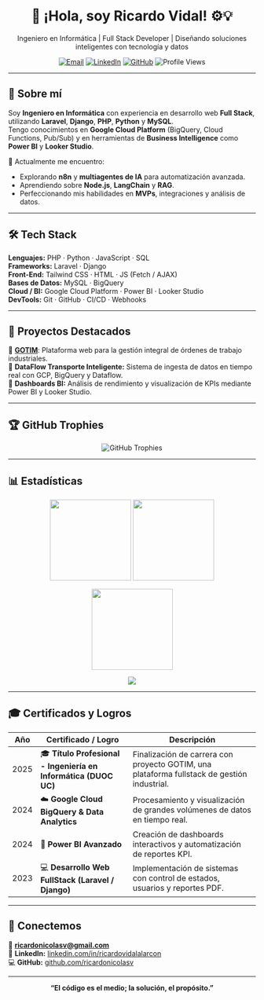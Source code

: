 <!-- 👋 PRESENTACIÓN -->
<h1 align="center">👋 ¡Hola, soy Ricardo Vidal! ⚙️💡</h1>
<p align="center">
  Ingeniero en Informática | Full Stack Developer | Diseñando soluciones inteligentes con tecnología y datos
</p>

<!-- 🔗 ENLACES RÁPIDOS -->
<p align="center">
  <a href="mailto:ricardonicolasv@gmail.com"><img alt="Email" src="https://img.shields.io/badge/Email-ricardonicolasv%40gmail.com-red?logo=gmail&logoColor=white"></a>
  <a href="https://www.linkedin.com/in/ricardovidalalarcon"><img alt="LinkedIn" src="https://img.shields.io/badge/LinkedIn-Ricardo%20Vidal-blue?logo=linkedin"></a>
  <a href="https://github.com/ricardonicolasv"><img alt="GitHub" src="https://img.shields.io/badge/GitHub-ricardonicolasv-black?logo=github"></a>
  <img alt="Profile Views" src="https://komarev.com/ghpvc/?username=ricardonicolasv&style=flat&color=blue">
</p>

---

## 🧠 Sobre mí

Soy **Ingeniero en Informática** con experiencia en desarrollo web **Full Stack**, utilizando **Laravel**, **Django**, **PHP**, **Python** y **MySQL**.  
Tengo conocimientos en **Google Cloud Platform** (BigQuery, Cloud Functions, Pub/Sub) y en herramientas de **Business Intelligence** como **Power BI** y **Looker Studio**.

🚀 Actualmente me encuentro:
- Explorando **n8n** y **multiagentes de IA** para automatización avanzada.
- Aprendiendo sobre **Node.js**, **LangChain** y **RAG**.
- Perfeccionando mis habilidades en **MVPs**, integraciones y análisis de datos.

---

## 🛠️ Tech Stack

**Lenguajes:** PHP · Python · JavaScript · SQL  
**Frameworks:** Laravel · Django  
**Front-End:** Tailwind CSS · HTML · JS (Fetch / AJAX)  
**Bases de Datos:** MySQL · BigQuery  
**Cloud / BI:** Google Cloud Platform · Power BI · Looker Studio  
**DevTools:** Git · GitHub · CI/CD · Webhooks

---

## 💼 Proyectos Destacados

🔹 [**GOTIM**](https://github.com/ricardonicolasv/GOTIM): Plataforma web para la gestión integral de órdenes de trabajo industriales.  
🔹 **DataFlow Transporte Inteligente:** Sistema de ingesta de datos en tiempo real con GCP, BigQuery y Dataflow.  
🔹 **Dashboards BI:** Análisis de rendimiento y visualización de KPIs mediante Power BI y Looker Studio.

---

## 🏆 GitHub Trophies

<p align="center">
  <img src="https://github-profile-trophy.vercel.app/?username=ricardonicolasv&theme=darkhub&no-frame=true&margin-w=15&row=1" alt="GitHub Trophies" />
</p>

---

## 📊 Estadísticas

<p align="center">
  <img height="165" src="https://github-readme-stats.vercel.app/api?username=ricardonicolasv&show_icons=true&count_private=true&theme=tokyonight" />
  <img height="165" src="https://github-readme-stats.vercel.app/api/top-langs/?username=ricardonicolasv&layout=compact&theme=tokyonight" />
</p>

<p align="center">
  <img height="165" src="https://streak-stats.demolab.com?user=ricardonicolasv&theme=tokyonight" />
</p>

<p align="center">
  <img src="https://github-readme-activity-graph.vercel.app/graph?username=ricardonicolasv&theme=react-dark" />
</p>

---

## 🎓 Certificados y Logros

| Año | Certificado / Logro | Descripción |
|-----|----------------------|--------------|
| 2025 | 🎓 **Título Profesional - Ingeniería en Informática (DUOC UC)** | Finalización de carrera con proyecto GOTIM, una plataforma fullstack de gestión industrial. |
| 2024 | ☁️ **Google Cloud BigQuery & Data Analytics** | Procesamiento y visualización de grandes volúmenes de datos en tiempo real. |
| 2024 | 🧠 **Power BI Avanzado** | Creación de dashboards interactivos y automatización de reportes KPI. |
| 2023 | 💻 **Desarrollo Web FullStack (Laravel / Django)** | Implementación de sistemas con control de estados, usuarios y reportes PDF. |

---

## 🤝 Conectemos

📧 **ricardonicolasv@gmail.com**  
🔗 **LinkedIn:** [linkedin.com/in/ricardovidalalarcon](https://www.linkedin.com/in/ricardovidalalarcon)  
💻 **GitHub:** [github.com/ricardonicolasv](https://github.com/ricardonicolasv)

---

<p align="center">
  <b>“El código es el medio; la solución, el propósito.”</b>
</p>
